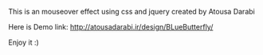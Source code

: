 This is an mouseover effect using css and jquery created by Atousa Darabi

Here is Demo link:
http://atousadarabi.ir/design/BLueButterfly/

Enjoy it :)

